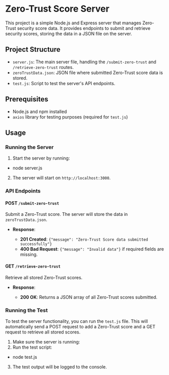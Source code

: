 # Zero-Trust Score Server

This project is a simple Node.js and Express server that manages Zero-Trust security score data. It provides endpoints to submit and retrieve security scores, storing the data in a JSON file on the server.

## Project Structure

- `server.js`: The main server file, handling the `/submit-zero-trust` and `/retrieve-zero-trust` routes.
- `zeroTrustData.json`: JSON file where submitted Zero-Trust score data is stored.
- `test.js`: Script to test the server's API endpoints.

## Prerequisites

- Node.js and npm installed
- `axios` library for testing purposes (required for `test.js`)

## Usage

### Running the Server

1. Start the server by running:
- node server.js
    

2. The server will start on `http://localhost:3000`.

### API Endpoints

#### POST `/submit-zero-trust`

Submit a Zero-Trust score. The server will store the data in `zeroTrustData.json`.

- **Response**:
  
    - **201 Created**: `{"message": "Zero-Trust Score data submitted successfully"}`
    - **400 Bad Request**: `{"message": "Invalid data"}` if required fields are missing.

#### GET `/retrieve-zero-trust`

Retrieve all stored Zero-Trust scores.

- **Response**:
  
    - **200 OK**: Returns a JSON array of all Zero-Trust scores submitted.

### Running the Test

To test the server functionality, you can run the `test.js` file. This will automatically send a POST request to add a Zero-Trust score and a GET request to retrieve all stored scores.

1. Make sure the server is running:
2. Run the test script:
- node test.js
3. The test output will be logged to the console.
